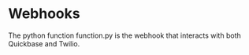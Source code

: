# Webhooks

The python function function.py is the webhook that interacts with both Quickbase and Twilio.
